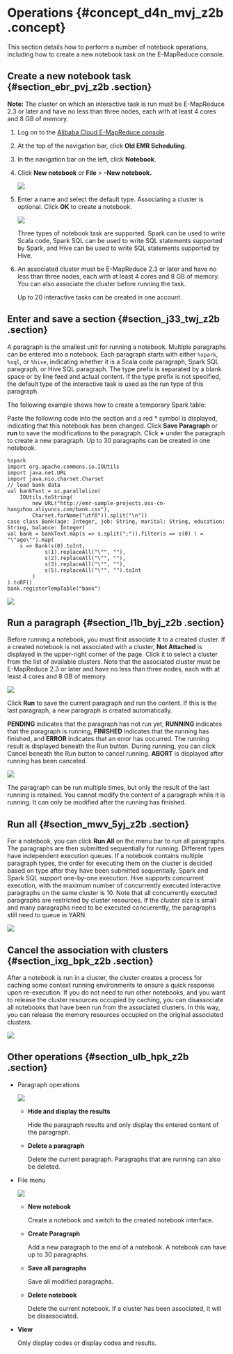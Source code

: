 # Operations {#concept_d4n_mvj_z2b .concept}

This section details how to perform a number of notebook operations, including how to create a new notebook task on the E-MapReduce console.

## Create a new notebook task {#section_ebr_pvj_z2b .section}

**Note:** The cluster on which an interactive task is run must be E-MapReduce 2.3 or later and have no less than three nodes, each with at least 4 cores and 8 GB of memory.

1.  Log on to the [Alibaba Cloud E-MapReduce console](https://partners-intl.console.aliyun.com/#/emr).
2.  At the top of the navigation bar, click **Old EMR Scheduling**.
3.  In the navigation bar on the left, click **Notebook**.
4.  Click **New notebook** or **File** \> **-New notebook.**

    ![](http://static-aliyun-doc.oss-cn-hangzhou.aliyuncs.com/assets/img/17928/154771058311017_en-US.jpg)

5.  Enter a name and select the default type. Associating a cluster is optional. Click **OK** to create a notebook.

    ![](http://static-aliyun-doc.oss-cn-hangzhou.aliyuncs.com/assets/img/17928/154771058311018_en-US.jpg)

    Three types of notebook task are supported. Spark can be used to write Scala code, Spark SQL can be used to write SQL statements supported by Spark, and Hive can be used to write SQL statements supported by Hive.

6.  An associated cluster must be E-MapReduce 2.3 or later and have no less than three nodes, each with at least 4 cores and 8 GB of memory. You can also associate the cluster before running the task.

    Up to 20 interactive tasks can be created in one account.


## Enter and save a section {#section_j33_twj_z2b .section}

A paragraph is the smallest unit for running a notebook. Multiple paragraphs can be entered into a notebook. Each paragraph starts with either `%spark`, `%sql`, or `%hive`, indicating whether it is a Scala code paragraph, Spark SQL paragraph, or Hive SQL paragraph. The type prefix is separated by a blank space or by line feed and actual content. If the type prefix is not specified, the default type of the interactive task is used as the run type of this paragraph.

The following example shows how to create a temporary Spark table:

Paste the following code into the section and a red \* symbol is displayed, indicating that this notebook has been changed. Click **Save Paragraph** or **run** to save the modifications to the paragraph. Click **+** under the paragraph to create a new paragraph. Up to 30 paragraphs can be created in one notebook.

```
%spark
import org.apache.commons.io.IOUtils
import java.net.URL
import java.nio.charset.Charset
// load bank data
val bankText = sc.parallelize(
    IOUtils.toString(
        new URL("http://emr-sample-projects.oss-cn-hangzhou.aliyuncs.com/bank.csv"),
        Charset.forName("utf8")).split("\n"))
case class Bank(age: Integer, job: String, marital: String, education: String, balance: Integer)
val bank = bankText.map(s => s.split(";")).filter(s => s(0) ! = "\"age\"").map(
    s => Bank(s(0).toInt, 
            s(1).replaceAll("\"", ""),
            s(2).replaceAll("\"", ""),
            s(3).replaceAll("\"", ""),
            s(5).replaceAll("\"", "").toInt
        )
).toDF()
bank.registerTempTable("bank")
```

![](http://static-aliyun-doc.oss-cn-hangzhou.aliyuncs.com/assets/img/17928/154771058311030_en-US.jpg)

## Run a paragraph {#section_l1b_byj_z2b .section}

Before running a notebook, you must first associate it to a created cluster. If a created notebook is not associated with a cluster, **Not Attached** is displayed in the upper-right corner of the page. Click it to select a cluster from the list of available clusters. Note that the associated cluster must be E-MapReduce 2.3 or later and have no less than three nodes, each with at least 4 cores and 8 GB of memory.

![](http://static-aliyun-doc.oss-cn-hangzhou.aliyuncs.com/assets/img/17928/154771058311031_en-US.jpg)

Click **Run** to save the current paragraph and run the content. If this is the last paragraph, a new paragraph is created automatically.

**PENDING** indicates that the paragraph has not run yet, **RUNNING** indicates that the paragraph is running, **FINISHED** indicates that the running has finished, and **ERROR** indicates that an error has occurred. The running result is displayed beneath the Run button. During running, you can click Cancel beneath the Run button to cancel running. **ABORT** is displayed after running has been canceled.

![](http://static-aliyun-doc.oss-cn-hangzhou.aliyuncs.com/assets/img/17928/154771058311032_en-US.jpg)

The paragraph can be run multiple times, but only the result of the last running is retained. You cannot modify the content of a paragraph while it is running. It can only be modified after the running has finished.

## Run all {#section_mwv_5yj_z2b .section}

For a notebook, you can click **Run All** on the menu bar to run all paragraphs. The paragraphs are then submitted sequentially for running. Different types have independent execution queues. If a notebook contains multiple paragraph types, the order for executing them on the cluster is decided based on type after they have been submitted sequentially. Spark and Spark SQL support one-by-one execution. Hive supports concurrent execution, with the maximum number of concurrently executed interactive paragraphs on the same cluster is 10. Note that all concurrently executed paragraphs are restricted by cluster resources. If the cluster size is small and many paragraphs need to be executed concurrently, the paragraphs still need to queue in YARN.

![](http://static-aliyun-doc.oss-cn-hangzhou.aliyuncs.com/assets/img/17928/154771058311033_en-US.jpg)

## Cancel the association with clusters {#section_ixg_bpk_z2b .section}

After a notebook is run in a cluster, the cluster creates a process for caching some context running environments to ensure a quick response upon re-execution. If you do not need to run other notebooks, and you want to release the cluster resources occupied by caching, you can disassociate all notebooks that have been run from the associated clusters. In this way, you can release the memory resources occupied on the original associated clusters.

![](http://static-aliyun-doc.oss-cn-hangzhou.aliyuncs.com/assets/img/17928/154771058311037_en-US.jpg)

## Other operations {#section_ulb_hpk_z2b .section}

-   Paragraph operations

    ![](http://static-aliyun-doc.oss-cn-hangzhou.aliyuncs.com/assets/img/17928/154771058311038_en-US.jpg)

    -   **Hide and display the results**

        Hide the paragraph results and only display the entered content of the paragraph.

    -   **Delete a paragraph**

        Delete the current paragraph. Paragraphs that are running can also be deleted.

-   File menu

    ![](http://static-aliyun-doc.oss-cn-hangzhou.aliyuncs.com/assets/img/17928/154771058311040_en-US.jpg)

    -   **New notebook**

        Create a notebook and switch to the created notebook interface.

    -   **Create Paragraph**

        Add a new paragraph to the end of a notebook. A notebook can have up to 30 paragraphs.

    -   **Save all paragraphs**

        Save all modified paragraphs.

    -   **Delete notebook**

        Delete the current notebook. If a cluster has been associated, it will be disassociated.

-   **View**

    Only display codes or display codes and results.


